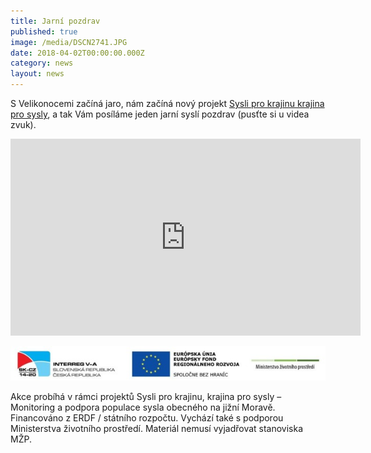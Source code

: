 ```yaml
---
title: Jarní pozdrav
published: true
image: /media/DSCN2741.JPG
date: 2018-04-02T00:00:00.000Z
category: news
layout: news
---
```

S Velikonocemi začíná jaro, nám začíná nový projekt [Sysli pro krajinu
krajina pro sysly](/o-nas/projekty/sysli-pro-krajinu-krajina-pro-sysly),
a tak Vám posíláme jeden jarní syslí pozdrav (pusťte si u videa zvuk).

<iframe width="560" height="315" src="https://www.youtube.com/embed/qPHz2Fgj8hM" frameborder="0" allow="autoplay; encrypted-media" allowfullscreen=""></iframe>



![null](/media/logo_irrva-a-mzp_lezato_610.jpg)

Akce probíhá v rámci projektů Sysli pro krajinu, krajina pro sysly – Monitoring a podpora populace sysla obecného na jižní Moravě. Financováno z ERDF / státního rozpočtu. Vychází také s podporou Ministerstva životního prostředí. Materiál nemusí vyjadřovat stanoviska MŽP.
